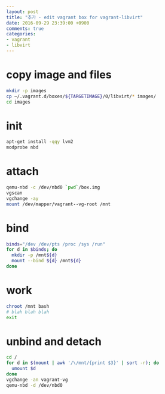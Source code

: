 ```yaml
---
layout: post
title: "추가 - edit vagrant box for vagrant-libvirt"
date: 2016-09-29 23:39:00 +0900
comments: true
categories: 
- vagrant
- libvirt
---
```


# copy image and files
``` bash
mkdir -p images
cp ~/.vagrant.d/boxes/${TARGETIMAGE}/0/libvirt/* images/
cd images
```

# init
``` bash
apt-get install -qqy lvm2
modprobe nbd
```

# attach
``` bash
qemu-nbd -c /dev/nbd0 `pwd`/box.img
vgscan
vgchange -ay
mount /dev/mapper/vagrant--vg-root /mnt
```

# bind
``` bash
binds="/dev /dev/pts /proc /sys /run"
for d in $binds; do
  mkdir -p /mnt${d}
  mount --bind ${d} /mnt${d}
done
```

# work
``` bash
chroot /mnt bash
# blah blah blah
exit
```

# unbind and detach
``` bash
cd /
for d in $(mount | awk '/\/mnt/{print $3}' | sort -r); do
  umount $d
done
vgchange -an vagrant-vg
qemu-nbd -d /dev/nbd0
```